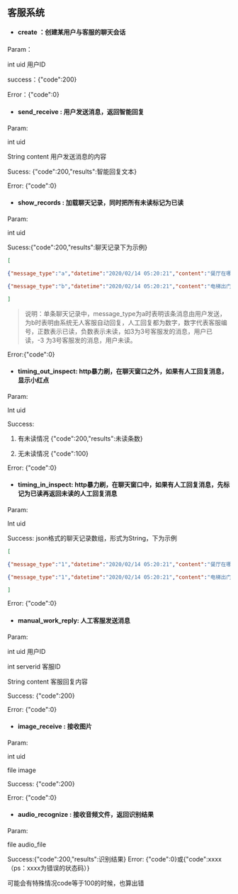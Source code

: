 ## 客服系统

- #### create ：创建某用户与客服的聊天会话

Param：

int uid   用户ID

success：{"code":200}

Error：{"code":0}



- #### send_receive : 用户发送消息，返回智能回复

Param:

 int uid

String content  用户发送消息的内容

Sucess: {"code":200,"results":智能回复文本}

Error: {"code":0}



- #### show_records : 加载聊天记录，同时把所有未读标记为已读

Param:

int uid

Sucess:{"code":200,"results":聊天记录下为示例}

```json
[

{"message_type":"a","datetime":"2020/02/14 05:20:21","content":"餐厅在哪里"},

{"message_type":"b","datetime":"2020/02/14 05:20:21","content":"电梯出门右转"}

]
```

> 说明：单条聊天记录中，message_type为a时表明该条消息由用户发送，为b时表明由系统无人客服自动回复，人工回复都为数字，数字代表客服编号，正数表示已读，负数表示未读，如3为3号客服发的消息，用户已读，-3 为3号客服发的消息，用户未读。

Error:{"code":0}



- #### timing_out_inspect: http暴力刷，在聊天窗口之外，如果有人工回复消息，显示小红点

Param:

Int uid

Success:

1. 有未读情况  {"code":200,"results":未读条数}

2. 无未读情况  {"code":100}

Error: {"code":0}



- #### timing_in_inspect: http暴力刷，在聊天窗口中，如果有人工回复消息，先标记为已读再返回未读的人工回复消息

Param:

Int uid

Success: json格式的聊天记录数组，形式为String，下为示例

```json
[

{"message_type":"1","datetime":"2020/02/14 05:20:21","content":"餐厅在哪里"},

{"message_type":"1","datetime":"2020/02/14 05:20:21","content":"电梯出门右转"}

]
```

Error: {"code":0}



- #### manual_work_reply: 人工客服发送消息

Param:

int uid 用户ID

int serverid 客服ID

String content 客服回复内容

Success: {"code":200}

Error: {"code":0}



- #### image_receive : 接收图片

Param:

 int uid

file  image

Success: {"code":200}

Error: {"code":0}



- #### audio_recognize : 接收音频文件，返回识别结果

Param:

file audio_file

Success:{"code":200,"results":识别结果}
Error: {"code":0}或{"code":xxxx（ps：xxxx为错误的状态码）}

可能会有特殊情况code等于100的时候，也算出错